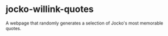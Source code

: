 # jocko-willink-quotes
A webpage that randomly generates a selection of Jocko's most memorable quotes.
